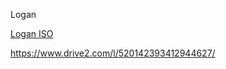 Logan

[Logan ISO](OEM-Docs/Renault/logan_electric_cd.iso)

https://www.drive2.com/l/520142393412944627/